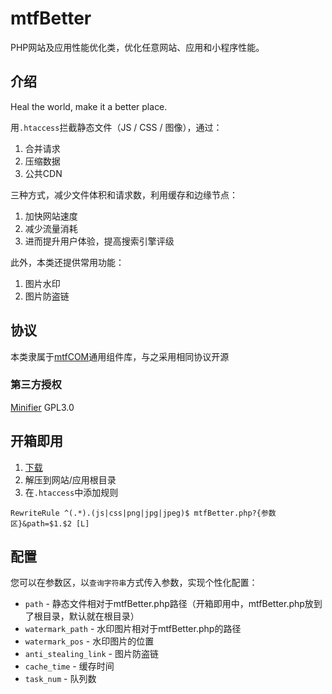 # mtfBetter
PHP网站及应用性能优化类，优化任意网站、应用和小程序性能。
## 介绍
>
Heal the world, make it a better place.  

用`.htaccess`拦截静态文件（JS / CSS / 图像），通过：  
1. 合并请求
2. 压缩数据
3. 公共CDN  

三种方式，减少文件体积和请求数，利用缓存和边缘节点：
1. 加快网站速度
2. 减少流量消耗
3. 进而提升用户体验，提高搜索引擎评级

此外，本类还提供常用功能：  
1. 图片水印
2. 图片防盗链

## 协议
本类隶属于[mtfCOM](https://github.com/mantoufan/mtfCOM)通用组件库，与之采用相同协议开源

### 第三方授权
[Minifier](https://github.com/marcocesarato/PHP-Minifier) GPL3.0

## 开箱即用
1. [下载](https://github.com/mantoufan/mtfBetter/releases/)
2. 解压到网站/应用根目录
3. 在`.htaccess`中添加规则
```
RewriteRule ^(.*).(js|css|png|jpg|jpeg)$ mtfBetter.php?{参数区}&path=$1.$2 [L]
```

## 配置
您可以在参数区，以`查询字符串`方式传入参数，实现个性化配置：  
- `path` - 静态文件相对于mtfBetter.php路径（开箱即用中，mtfBetter.php放到了根目录，默认就在根目录）  
- `watermark_path` - 水印图片相对于mtfBetter.php的路径
- `watermark_pos` - 水印图片的位置
- `anti_stealing_link` - 图片防盗链
- `cache_time` - 缓存时间
- `task_num` - 队列数